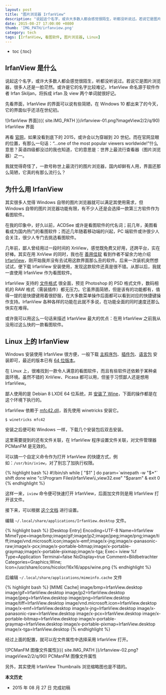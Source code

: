 ```yaml
---
layout: post
title: "图片浏览器 IrfanView"
description: "说起这个名字，或许大多数人都会感觉很陌生，听都没听说过。若说它是图片浏览器，很多人还是一脸茫然。或许是它的名字比较难记，IrfanView 命名源于软件作者 Irfan Skiljan，将拆成 irfan 及 view 两个单词就很好记。"
date: 2015-08-27 17:00:00 +0800
thumb: 'IMG_PATH/irfanview.png'
category: tech
tags: [IrfanView, 看图软件, 图片浏览器, Linux]
---
```


* toc
{:toc}

## IrfanView 是什么

说起这个名字，或许大多数人都会感觉很陌生，听都没听说过。若说它是图片浏览器，很多人还是一脸茫然。或许是它的名字比较难记，IrfanView 命名源于软件作者 Irfan Skiljan，将拆成 irfan 及 view 两个单词就很好记。

先看界面，IrfanView 的界面可以说有些简陋，在 Windows 10 都出来了的今天，它的界面似乎还活在世纪初。

![IrfanView 界面]({{ site.IMG_PATH }}/irfanview-01.png?imageView2/2/q/90)
IrfanView 界面

再看 [官网](http://www.irfanview.com/)，如果没看到底下的 2015，或许会以为穿越到 20 世纪。而在官网显眼的位置，有那么一句话：“...one of the most popular viewers worldwide!”什么意思？英语四级都没过的我也知道，它的意思是：世界上最流行查看器（图片浏览器）之一。

我就觉得奇怪了，一款号称世上最流行的图片浏览器，国内却鲜有人用，界面还那么简陋，它真的有那么流行么？

## 为什么用 IrfanView

其实很多人觉得 Windows 自带的图片浏览器就可以满足其使用需求，但 Windows 自带的图片浏览器功能有限，有不少人还是会选择一款第三方软件作为看图软件。

在我的印象中，好久以前，ACDSee 或许是看图软件的代名词；前几年，美图看看成为国内热门的看图软件；而近几年随着移动端的兴起，PC 端软件或许很少人会关注，很少人专门去挑选看图软件。

几年前，鄙人曾经用过一段时间的 XnView，感觉既免费又好用，还跨平台，实在好棒。其实在用 XnView 的同时，我也在 [善用佳软](http://xbeta.info/) 看到作者不留余力地介绍 [IrfanView](http://xbeta.info/tag/irfanview)，刚开始我并没有去试用这款界面那么丑的软件。后来一次装机突然想试试，便下载 IrfanView 安装使用，发现这款软件还真是很不错。从那以后，我就一直使用 IrfanView 作为看图软件。

IrfanView 支持的 [文件格式](http://www.irfanview.com/main_formats.htm) 很全面，预览 Photoshop 的 PSD 格式文件，数码相机的 RAW 格式（需装插件）都无压力。它虽界面简陋，但是该有的功能都有，值得一提的是快捷键用着很舒服，在大多数菜单操作后面都可以看到对应的快捷键操作支持。IrfanView 各种各样的功能在此就不多说，在功能全面的同时速度还那么快实在难得。

或许我可以用这么一句话来描述 IrfanView 最大的优点：在用 IrfanView 之前我从没用过这么快的一款看图软件。

## Linux 上的 IrfanView

Windows 安装使用 IrfanView 很方便，一般下载 [主程序包](http://www.irfanview.com/main_download_engl.htm)、[插件包](http://www.irfanview.com/plugins.htm)、[语言包](http://www.irfanview.com/languages.htm) 安装即可，最近的版本已有 [64 位版本](http://www.irfanview.com/64bit.htm)。

在 Linux 上，很难找到一款令人满意的看图软件，而且有些软件还依赖于某种桌面环境。虽然不错的 XnView、Picasa 都可以用，但鉴于习惯鄙人还是想用 IrfanView。

鄙人使用的是 Debian 8 LXDE 64 位系统，并 [安装了 Wine](/wineqq-for-debian.html#wine-17)，下面的操作都是在这个环境下执行的。

IrfanView 依赖于 [mfc42.dll](https://zh.wikipedia.org/wiki/MFC)，首先使用 winetricks 安装它。

    $ winetricks mfc42

安装之后便可和 Windows 一样，下载几个安装包后双击安装。

这里需要提到的还有文件关联，在 IrfanView 程序设置文件关联，对文件管理器 PCManFM 是无效的。

可以搞一个自定义命令作为打开 IrfanView 的快捷方式，例如：`/usr/bin/iview`，对了别忘了加执行权限。

{% highlight bash %}
#!/bin/sh
while [ "$1" ]
do
  param=`winepath -w "$*"`
  shift
done
wine "c:\\Program Files\\IrfanView\\i_view32.exe" "$param" &
exit 0
{% endhighlight %}

这样一来，`iview` 命令便可快速打开 IrfanView，后面加文件则是用 IrfanView 打开该文件。

接下来，可以根据 [这个文档](http://www.linuxmintusers.de/index.php?action=wiki;page=IrfanView_(WINE)) 进行设置。

编辑 `~/.local/share/applications/IrfanView.desktop` 文件。

{% highlight bash %}
[Desktop Entry]
Encoding=UTF-8
Name=IrfanView
MimeType=image/bmp;image/gif;image/jp2;image/jpeg;image/png;image/tiff;image/vnd.microsoft.icon;image/x-emf;image/x-jng;image/x-panasonic-raw;image/x-pcx;image/x-portable-bitmap;image/x-portable-graymap;image/x-portable-pixmap;image/x-tga;
Exec= iview %f
Type=Application
Terminal=false
NoDisplay=true
Comment=Bildbetrachter
Categories=Graphics;Wine;
Icon=/usr/share/icons/hicolor/16x16/apps/wine.png
{% endhighlight %}

后编辑 `~/.local/share/applications/mimeinfo.cache` 文件

{% highlight bash %}
[MIME Cache]
image/bmp=IrfanView.desktop
image/gif=IrfanView.desktop
image/jp2=IrfanView.desktop
image/jpeg=IrfanView.desktop
image/png=IrfanView.desktop
image/tiff=IrfanView.desktop
image/vnd.microsoft.icon=IrfanView.desktop
image/x-emf=IrfanView.desktop
image/x-jng=IrfanView.desktop
image/x-panasonic-raw=IrfanView.desktop
image/x-pcx=IrfanView.desktop
image/x-portable-bitmap=IrfanView.desktop
image/x-portable-graymap=IrfanView.desktop
image/x-portable-pixmap=IrfanView.desktop
image/x-tga=IrfanView.desktop
{% endhighlight %}

经过上面的配置，就可以在文件属性中选择采用 IrfanView 打开。

![PCManFM 图像文件属性]({{ site.IMG_PATH }}/irfanview-02.png?imageView2/2/q/90)
PCManFM 图像文件属性

另外，其实使用 IrfanView Thumbnails 浏览缩略图也是不错的。

**本文历史**

* 2015 年 08 月 27 日 完成初稿
